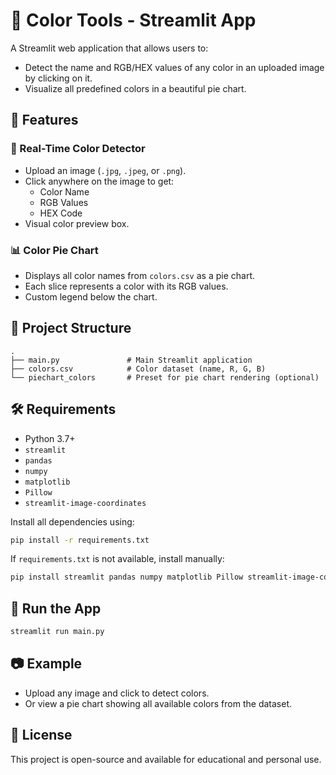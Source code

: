 # 🎨 Color Tools - Streamlit App

A Streamlit web application that allows users to:
- Detect the name and RGB/HEX values of any color in an uploaded image by clicking on it.
- Visualize all predefined colors in a beautiful pie chart.

## 🔧 Features

### 🎯 Real-Time Color Detector
- Upload an image (`.jpg`, `.jpeg`, or `.png`).
- Click anywhere on the image to get:
  - Color Name
  - RGB Values
  - HEX Code
- Visual color preview box.

### 📊 Color Pie Chart
- Displays all color names from `colors.csv` as a pie chart.
- Each slice represents a color with its RGB values.
- Custom legend below the chart.

## 📁 Project Structure

```
.
├── main.py               # Main Streamlit application
├── colors.csv            # Color dataset (name, R, G, B)
└── piechart_colors       # Preset for pie chart rendering (optional)
```

## 🛠️ Requirements

- Python 3.7+
- `streamlit`
- `pandas`
- `numpy`
- `matplotlib`
- `Pillow`
- `streamlit-image-coordinates`

Install all dependencies using:

```bash
pip install -r requirements.txt
```

If `requirements.txt` is not available, install manually:

```bash
pip install streamlit pandas numpy matplotlib Pillow streamlit-image-coordinates
```

## 🚀 Run the App

```bash
streamlit run main.py
```

## 📷 Example

- Upload any image and click to detect colors.
- Or view a pie chart showing all available colors from the dataset.

## 📄 License

This project is open-source and available for educational and personal use.
